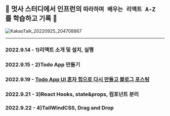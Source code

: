 ## 🦁 멋사 스터디에서 인프런의 `따라하며 배우는 리액트 A-Z `를 학습하고 기록 🦁

![KakaoTalk_20220925_204708867](https://user-images.githubusercontent.com/101965666/192220691-3a4c5efe-b65f-429f-ac46-a724fa20cd90.png)

<hr>

### 2022.9.14 - 1)리액트 소개 및 설치, 실행
### 2022.9.15 - 2)Todo App 만들기
### 2022.9.19 - <a href='https://velog.io/@hamham/%EB%A6%AC%EC%95%A1%ED%8A%B8%EB%A1%9C-%EA%B0%84%EB%8B%A8%ED%95%9C-%ED%88%AC%EB%91%90%EC%95%B1%EC%9D%84-%EB%A7%8C%EB%93%A4%EC%96%B4%EB%B3%B4%EC%9E%90'>Todo App UI 혼자 힘으로 다시 만들고 블로그 포스팅</a>
### 2022.9.21 - 3)React Hooks, state&props, 컴포넌트 분리
### 2022.9.22 - 4)TailWindCSS, Drag and Drop
